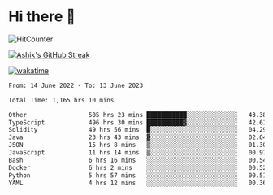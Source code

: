 # Hi there 👋

![HitCounter](https://hits.seeyoufarm.com/api/count/incr/badge.svg?url=https%3A%2F%2Fgithub.com%2Fashrhmn1212%2Fhit-counter)

<!-- ![Contribution Graph](https://github-readme-activity-graph.cyclic.app/graph?username=ashrhmn) -->


<!-- [![Top Langs](https://github-readme-stats.vercel.app/api/top-langs/?username=ashrhmn&layout=compact&theme=synthwave&langs_count=10&card_width=445)](https://github.com/anuraghazra/github-readme-stats) -->

[![Ashik's GitHub Streak](https://github-readme-streak-stats.herokuapp.com/?user=ashrhmn&theme=blood&fire=DD7F1C&background=151515&dates=9f9f9f&border=DD2727)](https://git.io/streak-stats)

<!-- ![Ashik's GitHub stats](https://github-readme-stats.vercel.app/api/?username=ashrhmn&show_icons=true&title_color=fff&icon_color=79ff97&text_color=9f9f9f&bg_color=151515) -->

[![wakatime](https://wakatime.com/badge/user/3df86613-ba63-4631-8e65-0ff18e7becad.svg)](https://wakatime.com/@3df86613-ba63-4631-8e65-0ff18e7becad)

<!--START_SECTION:waka-->

```txt
From: 14 June 2022 - To: 13 June 2023

Total Time: 1,165 hrs 10 mins

Other                 505 hrs 23 mins ███████████░░░░░░░░░░░░░░   43.38 %
TypeScript            496 hrs 30 mins ██████████▓░░░░░░░░░░░░░░   42.61 %
Solidity              49 hrs 56 mins  █░░░░░░░░░░░░░░░░░░░░░░░░   04.29 %
Java                  23 hrs 43 mins  ▓░░░░░░░░░░░░░░░░░░░░░░░░   02.04 %
JSON                  15 hrs 8 mins   ▒░░░░░░░░░░░░░░░░░░░░░░░░   01.30 %
JavaScript            11 hrs 14 mins  ▒░░░░░░░░░░░░░░░░░░░░░░░░   00.97 %
Bash                  6 hrs 16 mins   ░░░░░░░░░░░░░░░░░░░░░░░░░   00.54 %
Docker                6 hrs 2 mins    ░░░░░░░░░░░░░░░░░░░░░░░░░   00.52 %
Python                5 hrs 57 mins   ░░░░░░░░░░░░░░░░░░░░░░░░░   00.51 %
YAML                  4 hrs 12 mins   ░░░░░░░░░░░░░░░░░░░░░░░░░   00.36 %
```

<!--END_SECTION:waka-->


<!--### Most Used Languages
<img src="https://wakatime.com/share/@ashrhmn/24ecb986-5bf8-4607-af7f-0aab08908d8c.png" />

### Favourite Tools
<img src="https://wakatime.com/share/@ashrhmn/f4e08015-f3bc-460a-9228-95a3ba11c604.png" />-->
